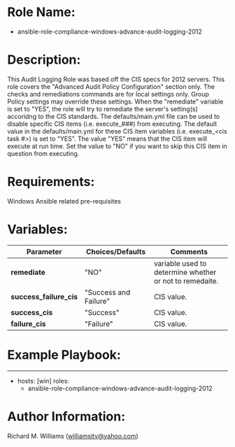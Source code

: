 # Role Name:
- ansible-role-compliance-windows-advance-audit-logging-2012

# Description:
This Audit Logging Role was based off the CIS specs for 2012 servers.   This role covers the "Advanced Audit Policy Configuration" section only. The checks and remediations commands are for local settings only. Group Policy settings may override these settings. When the "remediate" variable is set to "YES", the role will try to remediate the server's setting(s) accoridng to the CIS standards.  The defaults/main.yml file can be used to disable specific CIS items (i.e. execute_###) from executing. The default value in the defaults/main.yml for these CIS item variables (i.e. execute_<cis task #>) is set to "YES". The value "YES" means that the CIS item will execute at run time. Set the value to "NO" if you want to skip this CIS item in question from executing.

# Requirements:
Windows Ansible related pre-requisites 

# Variables:
Parameter | Choices/Defaults|Comments
----------|-----------------|--------
__remediate__ |"NO"| variable used to determine whether or not to remedaite.
__success_failure_cis__ |"Success and Failure"| CIS value.
__success_cis__ |"Success"| CIS value.
__failure_cis__ |"Failure"| CIS value.


# Example Playbook:
---
 - hosts: [win]
   roles:
   - ansible-role-compliance-windows-advance-audit-logging-2012


# Author Information:
Richard M. Williams (williamsitv@yahoo.com)
